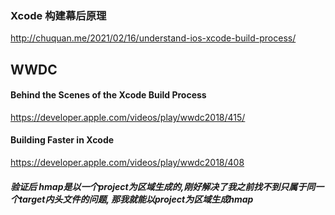 ### Xcode 构建幕后原理

http://chuquan.me/2021/02/16/understand-ios-xcode-build-process/



## WWDC

#### Behind the Scenes of the Xcode Build Process

https://developer.apple.com/videos/play/wwdc2018/415/



#### Building Faster in Xcode

https://developer.apple.com/videos/play/wwdc2018/408





##### 验证后 hmap是以一个project为区域生成的,刚好解决了我之前找不到只属于同一个target内头文件的问题, 那我就能以project为区域生成hmap